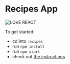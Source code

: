 # Recipes App

![LOVE REACT](./assets/love-react.jpg)

To get started:

- cd into `recipes`
- run `npm install`
- run `npm start`
- check out [the instructions](./recipes)
